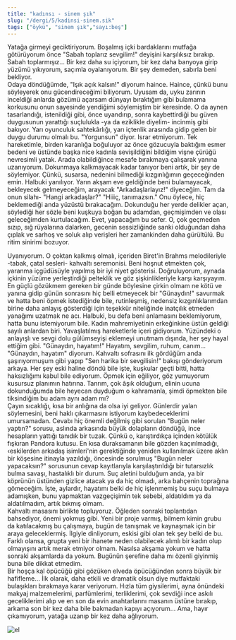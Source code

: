 ```yaml
---
title: "kadınsı - sinem şık"
slug: "/dergi/5/kadinsi-sinem.sik"
tags: ["öykü", "sinem şık","sayı:beş"]
---
```


Yatağa girmeyi geciktiriyorum. Boşalmış içki bardaklarını mutfağa
götürüyorum önce "Sabah toplarız sevgilim!" deyişini karşılıksız
bırakıp. Sabah toplarmışız... Bir kez daha su içiyorum, bir kez daha
banyoya girip yüzümü yıkıyorum, saçımla oyalanıyorum. Bir şey demeden,
sabırla beni bekliyor.\
Odaya döndüğümde, "Işık açık kalsın!" diyorum haince. Haince, çünkü bunu
söyleyerek onu gücendireceğimi biliyorum. Uyusam da, uyku zarının
inceldiği anlarda gözümü açarsam dünyayı bıraktığım gibi bulamama
korkusunu onun sayesinde yendiğimi söylemiştim bir keresinde. O da aynen
tasarlandığı, istenildiği gibi, önce uyandırıp, sonra kaybettirdiği bu
güven duygusunun yarattığı suçlulukla -ya da eziklikle diyelim- incinmiş
gibi bakıyor. Yarı oyunculuk sahtekârlığı, yarı içtenlik arasında gidip
gelen bir duygu durumu olmalı bu. "Yorgunsun" diyor. Israr etmiyorum.
Tek hareketimle, birden karanlığa boğuluyor az önce gözucuyla baktığım
esmer bedeni ve üstünde başka nice kadınla sevişildiğini bildiğim vişne
çürüğü nevresimli yatak. Arada olabildiğince mesafe bırakmaya çalışarak
yanına uzanıyorum. Dokunmaya kalkmayacak kadar tanıyor beni artık, bir
şey de söylemiyor. Çünkü, susarsa, nedenini bilmediği kızgınlığımın
geçeceğinden emin. Halbuki yanılıyor. Yarın akşam eve geldiğinde beni
bulamayacak, bekleyecek gelmeyeceğim, arayacak "Arkadaşlarlayız!"
diyeceğim. Tam da onun silahı- "Hangi arkadaşlar?" "Hiiiç, tanımazsın."
Onu öylece, hiç beklemediği anda yüzüstü bırakacağım. Dokunduğu her
yerde delikler açan, söylediği her sözle beni kuşkuya boğan bu adamdan,
geçmişimden ve olası geleceğimden kurtulacağım. Evet, yapacağım bu
sefer. O, çok geçmeden sızıp, sığ rüyalarına dalarken, gecenin
sessizliğinde sanki olduğundan daha çıplak ve sarhoş ve soluk alıp
verişleri her zamankinden daha gürültülü. Bu ritim sinirimi bozuyor.

Uyanıyorum. O çoktan kalkmış olmalı, içeriden Biret'in Brahms
melodileriyle -tabak, çatal sesleri- kahvaltı seremonisi. Beni hoşnut
etmekten çok, yaranma içgüdüsüyle yapılmış bir iyi niyet gösterisi.
Doğruluyorum, aynada içkinin yüzüme yerleştirdiği pelteklik ve göz
şişkinlikleriyle karşı karşıyayım. En güçlü gözükmem gereken bir günde
böylesine çirkin olmam ne kötü ve yanına gidip günün sonrasını hiç belli
etmeyecek bir "Günaydın!" savurmak ve hatta beni öpmek istediğinde bile,
rutinleşmiş, nedensiz kızgınlıklarımdan birine daha anlayış gösterdiği
için teşekkür niteliğinde inatçılık etmeden yanağımı uzatmak ne acı.
Halbuki, bu defa beni anlamasını beklemiyorum, hatta bunu istemiyorum
bile. Kadın mahremiyetinin erkeğinkine üstün geldiği sayılı anlardan
biri. Yavaşlatılmış hareketlerle içeri gidiyorum. Yüzündeki o anlayışlı
ve sevgi dolu gülümseyişi eklemeyi unutmam dışında, her şey hayal
ettiğim gibi. "Günaydın, hayatım!" Hayatım, sevgilim, ruhum, canım...
"Günaydın, hayatım" diyorum. Kahvaltı sofrasını ilk gördüğüm anda
şaşırıyormuşum gibi yapıp "Sen harika bir sevgilisin!" bakışı
gönderiyorum arkaya. Her şey eski haline döndü bile işte, kuşkular geçti
bitti, hatta haksızlığımı kabul bile ediyorum. Öpmek için eğiliyor, göz
yumuyorum kusursuz planımın hatırına. Tanrım, çok âşık olduğum, elinin
ucuna dokunduğumda bile heyecan duyduğum o kahramanla, şimdi öpmekten
bile tiksindiğim bu adam aynı adam mı?\
Çayın sıcaklığı, kısa bir anlığına da olsa iyi geliyor. Günlerdir yalan
söylemesini, beni haklı çıkarmasını istiyorum kaybedeceklerimi
umursamadan. Cevabı hiç önemli değilmiş gibi sorulan "Bugün neler
yaptın?" sorusu, aslında arkasında büyük dolapların döndüğü, ince
hesapların yattığı tanıdık bir tuzak. Çünkü o, karıştırdıkça içinden
kötülük fışkıran Pandora kutusu. En kısa duraksamanın bile gözden
kaçırılmadığı, ‹eskilerden arkadaş isimleri'nin gerektiğinde yeniden
kullanılmak üzere aklın bir köşesine itinayla yazıldığı, öncesinde
sorulmuş "Bugün neler yapacaksın?" sorusunun cevap kayıtlarıyla
karşılaştırıldığı bir tutarsızlık bulma savaşı, hastalıklı bir durum.
Suç aletini bulduğum anda, ya bir köprünün üstünden gizlice atacak ya da
hiç olmadı, arka bahçenin toprağına gömeceğim. İşte, aylardır, hayatımı
belki de hiç işlenmemiş bu suçu bulmaya adamışken, bunu yapmaktan
vazgeçişimin tek sebebi, aldatıldım ya da aldatılmadım, artık bıkmış
olmam.\
Kahvaltı masasını birlikte topluyoruz. Öğleden sonraki toplantıdan
bahsediyor, önemi yokmuş gibi. Yeni bir proje varmış, bilmem kimin grubu
da katılacakmış bu çalışmaya, bugün de tanışmak ve kaynaşmak için bir
araya geleceklermiş. İlgiyle dinliyorum, eskisi gibi olan tek şey belki
de bu. Farklı olansa, grupta yeni bir ihanete neden olabilecek alımlı
bir kadın olup olmayışını artık merak etmiyor olmam. Nasılsa akşama
yokum ve hatta sonraki akşamlarda da yokum. Bugünün şerefine daha mı
özenli giyinmiş buna bile dikkat etmedim.\
Bir hoşça kal öpücüğü gibi gözüken elveda öpücüğünden sonra büyük bir
hafifleme... İlk olarak, daha etkili ve dramatik olsun diye mutfaktaki
bulaşıkları bırakmaya karar veriyorum. Hızla tüm giysilerimi, ayna
önündeki makyaj malzemelerimi, parfümlerimi, terliklerimi, çok sevdiği
ince askılı geceliklerimi alıp ve en son da evin anahtarlarını masanın
üstüne bırakıp, arkama son bir kez daha bile bakmadan kapıyı açıyorum...
Ama, hayır çıkamıyorum, yatağa uzanıp bir kez daha ağlıyorum.



![el](/img/el.jpg)

